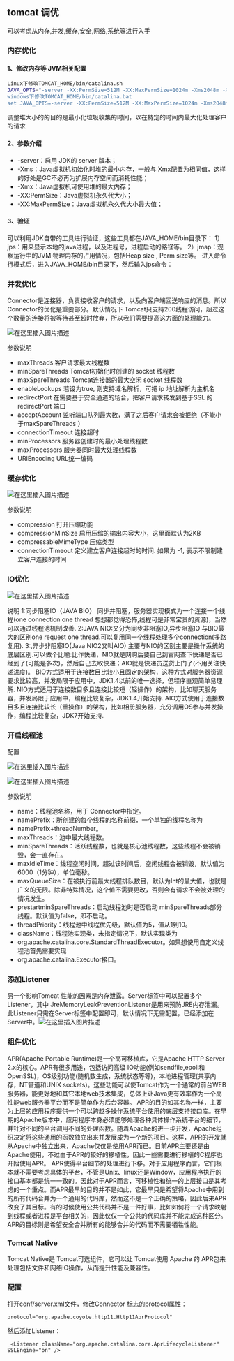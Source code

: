 ## tomcat 调优

可以考虑从内存,并发,缓存,安全,网络,系统等进行入手

### 内存优化

#### 1、修改内存等 JVM相关配置

```bash
Linux下修改TOMCAT_HOME/bin/catalina.sh
JAVA_OPTS="-server -XX:PermSize=512M -XX:MaxPermSize=1024m -Xms2048m -Xmx2048m
windows下修改TOMCAT_HOME/bin/catalina.bat
set JAVA_OPTS=-server -XX:PermSize=512M -XX:MaxPermSize=1024m -Xms2048m -Xmx2048m
```

调整堆大小的的目的是最小化垃圾收集的时间，以在特定的时间内最大化处理客户的请求

#### 2、参数介绍

- -server：启用 JDK的 server 版本；
- -Xms：Java虚拟机初始化时堆的最小内存，一般与 Xmx配置为相同值，这样的好处是GC不必再为扩展内存空间而消耗性能；
- -Xmx：Java虚拟机可使用堆的最大内存；
- -XX:PermSize：Java虚拟机永久代大小；
- -XX:MaxPermSize：Java虚拟机永久代大小最大值；

#### 3、验证

可以利用JDK自带的工具进行验证，这些工具都在JAVA_HOME/bin目录下：
1）jps：用来显示本地的java进程，以及进程号，进程启动的路径等。
2）jmap：观察运行中的JVM 物理内存的占用情况，包括Heap size , Perm size等。
进入命令行模式后，进入JAVA_HOME/bin目录下，然后输入jps命令：

### 并发优化

Connector是连接器，负责接收客户的请求，以及向客户端回送响应的消息。所以 Connector的优化是重要部分。默认情况下 Tomcat只支持200线程访问，超过这个数量的连接将被等待甚至超时放弃，所以我们需要提高这方面的处理能力。

![在这里插入图片描述](https://img-blog.csdnimg.cn/20181120143608487.png)

参数说明

- maxThreads 客户请求最大线程数
- minSpareThreads Tomcat初始化时创建的 socket 线程数
- maxSpareThreads Tomcat连接器的最大空闲 socket 线程数
- enableLookups 若设为true, 则支持域名解析，可把 ip 地址解析为主机名
- redirectPort 在需要基于安全通道的场合，把客户请求转发到基于SSL 的 redirectPort 端口
- acceptAccount 监听端口队列最大数，满了之后客户请求会被拒绝（不能小于maxSpareThreads ）
- connectionTimeout 连接超时
- minProcessors 服务器创建时的最小处理线程数
- maxProcessors 服务器同时最大处理线程数
- URIEncoding URL统一编码

### 缓存优化

![在这里插入图片描述](https://img-blog.csdnimg.cn/20181120144104609.png?x-oss-process=image/watermark,type_ZmFuZ3poZW5naGVpdGk,shadow_10,text_aHR0cHM6Ly9ibG9nLmNzZG4ubmV0L3FxXzI4MTA5MTcx,size_16,color_FFFFFF,t_70)

参数说明

- compression 打开压缩功能
- compressionMinSize 启用压缩的输出内容大小，这里面默认为2KB
- compressableMimeType 压缩类型
- connectionTimeout 定义建立客户连接超时的时间. 如果为 -1, 表示不限制建立客户连接的时间

### IO优化

![在这里插入图片描述](https://img-blog.csdnimg.cn/20181120144740303.png)

说明
1:同步阻塞IO（JAVA BIO） 同步并阻塞，服务器实现模式为一个连接一个线程(one connection one thread 想想都觉得恐怖,线程可是非常宝贵的资源)，当然可以通过线程池机制改善.
2:JAVA NIO:又分为同步非阻塞IO,异步阻塞IO 与BIO最大的区别one request one thread.可以复用同一个线程处理多个connection(多路复用).
3:,异步非阻塞IO(Java NIO2又叫AIO) 主要与NIO的区别主要是操作系统的底层区别.可以做个比喻:比作快递，NIO就是网购后要自己到官网查下快递是否已经到了(可能是多次)，然后自己去取快递；AIO就是快递员送货上门了(不用关注快递进度)。
BIO方式适用于连接数目比较小且固定的架构，这种方式对服务器资源要求比较高，并发局限于应用中，JDK1.4以前的唯一选择，但程序直观简单易理解.
NIO方式适用于连接数目多且连接比较短（轻操作）的架构，比如聊天服务器，并发局限于应用中，编程比较复杂，JDK1.4开始支持.
AIO方式使用于连接数目多且连接比较长（重操作）的架构，比如相册服务器，充分调用OS参与并发操作，编程比较复杂，JDK7开始支持.

### 开启线程池

配置

![在这里插入图片描述](https://img-blog.csdnimg.cn/20181120145457967.png)

![在这里插入图片描述](https://img-blog.csdnimg.cn/20181120145441570.png?x-oss-process=image/watermark,type_ZmFuZ3poZW5naGVpdGk,shadow_10,text_aHR0cHM6Ly9ibG9nLmNzZG4ubmV0L3FxXzI4MTA5MTcx,size_16,color_FFFFFF,t_70)


参数说明

- name：线程池名称，用于 Connector中指定。
- namePrefix：所创建的每个线程的名称前缀，一个单独的线程名称为 
- namePrefix+threadNumber。
- maxThreads：池中最大线程数。
- minSpareThreads：活跃线程数，也就是核心池线程数，这些线程不会被销毁，会一直存在。
- maxIdleTime：线程空闲时间，超过该时间后，空闲线程会被销毁，默认值为6000（1分钟），单位毫秒。
- maxQueueSize：在被执行前最大线程排队数目，默认为Int的最大值，也就是广义的无限。除非特殊情况，这个值不需要更改，否则会有请求不会被处理的情况发生。
- prestartminSpareThreads：启动线程池时是否启动 minSpareThreads部分线程。默认值为false，即不启动。
- threadPriority：线程池中线程优先级，默认值为5，值从1到10。
- className：线程池实现类，未指定情况下，默认实现类为
- org.apache.catalina.core.StandardThreadExecutor。如果想使用自定义线程池首先需要实现 
- org.apache.catalina.Executor接口。

### 添加Listener

另一个影响Tomcat 性能的因素是内存泄露。Server标签中可以配置多个Listener，其中 JreMemoryLeakPreventionListener是用来预防JRE内存泄漏。此Listener只需在Server标签中配置即可，默认情况下无需配置，已经添加在 Server中。![在这里插入图片描述](https://img-blog.csdnimg.cn/2018112014571284.png)

### 组件优化

APR(Apache Portable Runtime)是一个高可移植库，它是Apache HTTP Server 2.x的核心。APR有很多用途，包括访问高级 IO功能(例如sendfile,epoll和OpenSSL)，OS级别功能(随机数生成，系统状态等等)，本地进程管理(共享内存，NT管道和UNIX sockets)。这些功能可以使Tomcat作为一个通常的前台WEB服务器，能更好地和其它本地web技术集成，总体上让Java更有效率作为一个高性能web服务器平台而不是简单作为后台容器。
APR的目的如其名称一样，主要为上层的应用程序提供一个可以跨越多操作系统平台使用的底层支持接口库。在早期的Apache版本中，应用程序本身必须能够处理各种具体操作系统平台的细节，并针对不同的平台调用不同的处理函数。随着Apache的进一步开发，Apache组织决定将这些通用的函数独立出来并发展成为一个新的项目。这样，APR的开发就从Apache中独立出来，Apache仅仅是使用APR而已。目前APR主要还是由Apache使用，不过由于APR的较好的移植性，因此一些需要进行移植的C程序也开始使用APR。
APR使得平台细节的处理进行下移。对于应用程序而言，它们根本就不需要考虑具体的平台，不管是Unix、linux还是Window，应用程序执行的接口基本都是统一一致的。因此对于APR而言，可移植性和统一的上层接口是其考虑的一个重点。而APR最早的目的并不是如此，它最早只是希望将Apache中用到的所有代码合并为一个通用的代码库，然而这不是一个正确的策略，因此后来APR改变了其目标。有的时候使用公共代码并不是一件好事，比如如何将一个请求映射到线程或者进程是平台相关的，因此仅仅一个公共的代码库并不能完成这种区分。APR的目标则是希望安全合并所有的能够合并的代码而不需要牺牲性能。

### Tomcat Native

Tomcat Native是 Tomcat可选组件，它可以让 Tomcat使用 Apache 的 APR包来处理包括文件和网络IO操作，从而提升性能及兼容性。

### 配置

打开conf/server.xml文件，修改Connector 标志的protocol属性：

```
protocol="org.apache.coyote.http11.Http11AprProtocol" 
```


然后添加Listener：

```
 <Listener className="org.apache.catalina.core.AprLifecycleListener" SSLEngine="on" />  
```